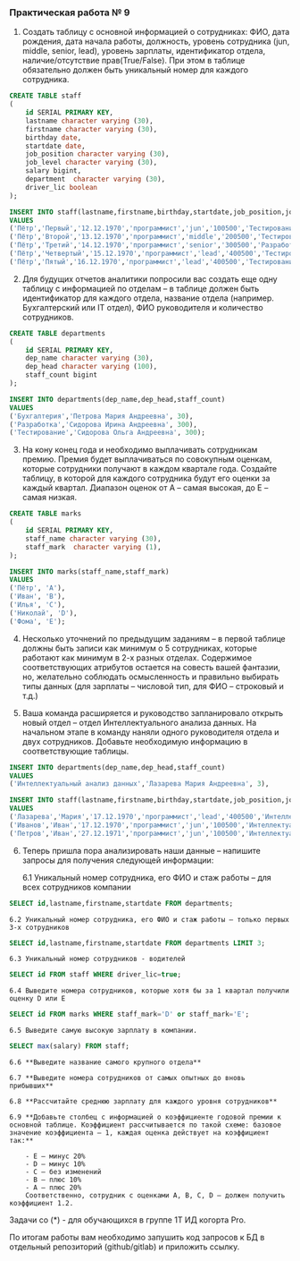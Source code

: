 ### Практическая работа № 9 

1. Создать таблицу с основной информацией о сотрудниках: ФИО, дата рождения, дата начала работы, должность, уровень сотрудника (jun, middle, senior, lead), уровень зарплаты, идентификатор отдела, наличие/отсутствие прав(True/False). При этом в таблице обязательно должен быть уникальный номер для каждого сотрудника.

```sql
CREATE TABLE staff
(
    id SERIAL PRIMARY KEY,
    lastname character varying (30),
    firstname character varying (30),
    birthday date,
    startdate date,
    job_position character varying (30),
    job_level character varying (30),
    salary bigint,
    department  character varying (30),
    driver_lic boolean
);

INSERT INTO staff(lastname,firstname,birthday,startdate,job_position,job_level,salary,department,driver_lic)
VALUES
('Пётр','Первый','12.12.1970','программист','jun','100500','Тестирование',true),
('Пётр','Второй','13.12.1970','программист','middle','200500','Тестирование',true),
('Пётр','Третий','14.12.1970','программист','senior','300500','Разработка',false),
('Пётр','Четвертый','15.12.1970','программист','lead','400500','Тестирование',true),
('Пётр','Пятый','16.12.1970','программист','lead','400500','Тестирование',true);
```

2. Для будущих отчетов аналитики попросили вас создать еще одну таблицу с информацией по отделам – в таблице должен быть идентификатор для каждого отдела, название отдела (например. Бухгалтерский или IT отдел), ФИО руководителя и количество сотрудников.

```sql
CREATE TABLE departments
(
    id SERIAL PRIMARY KEY,
    dep_name character varying (30),
    dep_head character varying (100),
    staff_count bigint
);

INSERT INTO departments(dep_name,dep_head,staff_count)
VALUES
('Бухгалтерия','Петрова Мария Андреевна', 30),
('Разработка','Сидорова Ирина Андреевна', 300),
('Тестирование','Сидорова Ольга Андреевна', 300);
```

3. На кону конец года и необходимо выплачивать сотрудникам премию. Премия будет выплачиваться по совокупным оценкам, которые сотрудники получают в каждом квартале года. Создайте таблицу, в которой для каждого сотрудника будут его оценки за каждый квартал. Диапазон оценок от A – самая высокая, до E – самая низкая.

```sql
CREATE TABLE marks
(
    id SERIAL PRIMARY KEY,
    staff_name character varying (30),
    staff_mark  character varying (1),
);

INSERT INTO marks(staff_name,staff_mark)
VALUES
('Пётр', 'A'),
('Иван', 'B'),
('Илья', 'C'),
('Николай', 'D'),
('Фома', 'E');

```

4. Несколько уточнений по предыдущим заданиям – в первой таблице должны быть записи как минимум о 5 сотрудниках, которые работают как минимум в 2-х разных отделах. Содержимое соответствующих атрибутов остается на совесть вашей фантазии, но, желательно соблюдать осмысленность и правильно выбирать типы данных (для зарплаты – числовой тип, для ФИО – строковый и т.д.)

5. Ваша команда расширяется и руководство запланировало открыть новый отдел – отдел Интеллектуального анализа данных. На начальном этапе в команду наняли одного руководителя отдела и двух сотрудников. Добавьте необходимую информацию в соответствующие таблицы.

```sql
INSERT INTO departments(dep_name,dep_head,staff_count)
VALUES
('Интеллектуальный анализ данных','Лазарева Мария Андреевна', 3),

INSERT INTO staff(lastname,firstname,birthday,startdate,job_position,job_level,salary,department,driver_lic)
VALUES
('Лазарева','Мария','17.12.1970','программист','lead','400500','Интеллектуальный анализ данных',True),
('Иванов','Иван','17.12.1970','программист','jun','100500','Интеллектуальный анализ данных',True),
('Петров','Иван','27.12.1971','программист','jun','100500','Интеллектуальный анализ данных',True);

```

6. Теперь пришла пора анализировать наши данные – напишите запросы для получения следующей информации:

    6.1 Уникальный номер сотрудника, его ФИО и стаж работы – для всех сотрудников компании

```sql
SELECT id,lastname,firstname,startdate FROM departments;
```
    
    6.2 Уникальный номер сотрудника, его ФИО и стаж работы – только первых 3-х сотрудников
```sql
SELECT id,lastname,firstname,startdate FROM departments LIMIT 3;
```

    6.3 Уникальный номер сотрудников - водителей

```sql
SELECT id FROM staff WHERE driver_lic=true;
```

    6.4 Выведите номера сотрудников, которые хотя бы за 1 квартал получили оценку D или E

```sql
SELECT id FROM marks WHERE staff_mark='D' or staff_mark='E';
```

    6.5 Выведите самую высокую зарплату в компании.

```sql
SELECT max(salary) FROM staff;
```

    6.6 **Выведите название самого крупного отдела**

    6.7 **Выведите номера сотрудников от самых опытных до вновь прибывших**

    6.8 **Рассчитайте среднюю зарплату для каждого уровня сотрудников**

    6.9 **Добавьте столбец с информацией о коэффициенте годовой премии к основной таблице. Коэффициент рассчитывается по такой схеме: базовое значение коэффициента – 1, каждая оценка действует на коэффициент так:**

        - Е – минус 20%
        - D – минус 10%
        - С – без изменений
        - B – плюс 10%
        - A – плюс 20%
        Соответственно, сотрудник с оценками А, В, С, D – должен получить коэффициент 1.2.

Задачи со (*) - для обучающихся в группе 1Т ИД когорта Pro.

По итогам работы вам необходимо запушить код запросов к БД в отдельный репозиторий (github/gitlab) и приложить ссылку.


